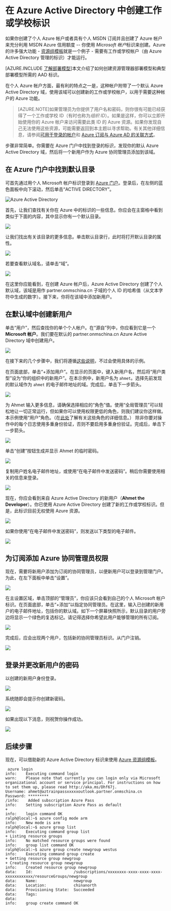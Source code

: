 <properties
   pageTitle="在 AAD 中创建工作或学校标识 | Windows Azure"
   description="了解如何在 Azure Active Directory 中创建工作或学校标识以配合使用资源管理器和经典部署模型。"
   services="virtual-machines"
   documentationCenter=""
   authors="squillace"
   manager="timlt"
   editor=""
   tags="azure-service-management,azure-resource-manager"/>

<tags
   ms.service="virtual-machines"
   ms.date="09/01/2015"
   wacn.date="11/12/2015"/>

# 在 Azure Active Directory 中创建工作或学校标识

如果你创建了个人 Azure 帐户或者具有个人 MSDN 订阅并且创建了 Azure 帐户来充分利用 MSDN Azure 信用额度 -- 你使用 *Microsoft 帐户*标识来创建。Azure 的许多强大功能 - [资源组模板](/documentation/articles/resource-group-overview)就是一个例子 - 需要有工作或学校帐户（由 Azure Active Directory 管理的标识）才能运行。

[AZURE.INCLUDE [了解部署模型](../includes/learn-about-deployment-models-include.md)]本文介绍了如何创建资源管理器部署模型和典型部署模型所需的 AAD 标识。


在个人 Azure 帐户方面，最有利的特点之一是，这种帐户附带了一个默认 Azure Active Directory 域，使用该域可以创建新的工作或学校帐户，以用于需要这种帐户的 Azure 功能。

> [AZURE.NOTE]如果管理员为你提供了用户名和密码，则你很有可能已经获得了一个工作或学校 ID（有时也称为*组织 ID*）。如果是这样，你可以立即开始使用你的 Azure 帐户来访问需要此类 ID 的 Azure 资源。如果你发现自己无法使用这些资源，可能需要返回到本主题以寻求帮助。有关其他详细信息，请参阅[可用于登录的帐户](https://msdn.microsoft.com/zh-cn/library/azure/dn629581.aspx#BKMK_SignInAccounts)和 [Azure 订阅与 Azure AD 的关联方式](https://msdn.microsoft.com/zh-cn/library/azure/dn629581.aspx#BKMK_SubRelationToDir)。

步骤非常简单。你需要在 Azure 门户中找到登录的标识，发现你的默认 Azure Active Directory 域，然后将一个新用户作为 Azure 协同管理员添加到该域。

## 在 Azure 门户中找到默认目录

可首先通过用个人 Microsoft 帐户标识登录到 [Azure 门户](https://manage.windowsazure.cn)。登录后，在左侧的蓝色面板中向下滚动，然后单击“ACTIVE DIRECTORY”。

![Azure Active Directory](./media/resource-group-create-work-id-from-personal/azureactivedirectorywidget.png)

首先，让我们查找有关你在 Azure 中的标识的一些信息。你应会在主窗格中看到类似于下面的内容，其中显示你有一个默认目录。

![](./media/resource-group-create-work-id-from-personal/defaultaadlisting.png)

让我们找出有关该目录的更多信息。单击默认目录行，此时将打开默认目录的属性。

![](./media/resource-group-create-work-id-from-personal/defaultdirectorypage.png)

若要查看默认域名，请单击“域”。

![](./media/resource-group-create-work-id-from-personal/domainclicktoseeyourdefaultdomain.png)

在这里你应能看到，在创建 Azure 帐户后，Azure Active Directory 创建了个人默认域，该域是用作 partner.onmschina.cn 子域的个人 ID 的哈希值（从文本字符中生成的数字）。接下来，你将在该域中添加新用户。

## 在默认域中创建新用户

单击“用户”，然后查找你的单个个人帐户。在“源自”列中，你应看到它是一个 **Microsoft 帐户**。我们要在默认的 partner.onmschina.cn Azure Active Directory 域中创建用户。

![](./media/resource-group-create-work-id-from-personal/defaultdirectoryuserslisting.png)

在接下来的几个步骤中，我们将遵循[这些说明](https://technet.microsoft.com/zh-cn/library/hh967632.aspx#BKMK_1)，不过会使用具体的示例。

在页面底部，单击“+添加用户”。在显示的页面中，键入新用户名，然后将“用户类型”设为“你的组织中的新用户”。在本示例中，新用户名为 `ahmet`。选择先前发现的默认域作为 `ahmet` 的电子邮件地址的域。完成后，单击下一步箭头。

![](./media/resource-group-create-work-id-from-personal/addingauserwithdirectorydropdown.png)

为 Ahmet 输入更多信息，请确保选择相应的“角色”值。使用“全局管理员”可以轻松地让一切正常运行，但如果你可以使用权限更低的角色，则我们建议你这样做。本示例使用“用户”角色。（在[此处](https://msdn.microsoft.com/zh-cn/library/azure/dn468213.aspx#BKMK_1)了解有关这些角色的详细信息。） 除非你要对操作中的每个日志使用多重身份验证，否则不要启用多重身份验证。完成后，单击下一步箭头。

![](./media/resource-group-create-work-id-from-personal/userprofileuseradmin.png)

单击“创建”按钮生成并显示 Ahmet 的临时密码。

![](./media/resource-group-create-work-id-from-personal/gettemporarypasswordforuser.png)

复制用户姓名电子邮件地址，或使用“在电子邮件中发送密码”。稍后你需要使用相关的信息来登录。

![](./media/resource-group-create-work-id-from-personal/receivedtemporarypassworddialog.png)

现在，你应会看到来自 Azure Active Directory 的新用户（**Ahmet the Developer**）。你已使用 Azure Active Directory 创建了新的工作或学校标识。但是，此标识目前无权使用 Azure 资源。

![](./media/resource-group-create-work-id-from-personal/defaultdirectoryusersaftercreate.png)

如果你使用“在电子邮件中发送密码”，则发送以下类型的电子邮件。

![](./media/resource-group-create-work-id-from-personal/emailreceivedfromnewusercreation.png)

## 为订阅添加 Azure 协同管理员权限

现在，需要将新用户添加为订阅的协同管理员，以便新用户可以登录到管理门户。为此，在左下面板中单击“设置”。

![](./media/resource-group-create-work-id-from-personal/thesettingswidget.png)

在主设置区域，单击顶部的“管理员”，你应该只会看到自己的个人 Microsoft 帐户标识。在页面底部，单击“+添加”以指定协同管理员。在这里，输入已创建的新用户的电子邮件地址，包括你的默认域。如下一个屏幕快照所示，默认目录的用户旁边将显示一个绿色的复选标记。请记得选择你希望此用户能够管理的所有订阅。

![](./media/resource-group-create-work-id-from-personal/addingnewuserascoadmin.png)

完成后，应会出现两个用户，包括新的协同管理员标识。从门户注销。

![](./media/resource-group-create-work-id-from-personal/newuseraddedascoadministrator.png)

## 登录并更改新用户的密码

以创建的新用户身份登录。

![](./media/resource-group-create-work-id-from-personal/signinginwithnewuser.png)

系统随即会提示你创建新密码。

![](./media/resource-group-create-work-id-from-personal/mustupdateyourpassword.png)

如果出现以下消息，则祝贺你操作成功。

![](./media/resource-group-create-work-id-from-personal/successtourdialog.png)


## 后续步骤

现在，可以借助新的 Azure Active Directory 标识来使用 [Azure 资源组模板](/documentation/articles/xplat-cli-azure-resource-manager)。

     azure login
    info:    Executing command login
    warn:    Please note that currently you can login only via Microsoft organizational account or service principal. For instructions on how to set them up, please read http://aka.ms/Dhf67j.
    Username: ahmet@aztrainpassxxxxxoutlook.partner.onmschina.cn
    Password: *********
    /info:    Added subscription Azure Pass
    info:    Setting subscription Azure Pass as default
    +
    info:    login command OK
    ralph@local:~$ azure config mode arm
    info:    New mode is arm
    ralph@local:~$ azure group list
    info:    Executing command group list
    + Listing resource groups
    info:    No matched resource groups were found
    info:    group list command OK
    ralph@local:~$ azure group create newgroup westus
    info:    Executing command group create
    + Getting resource group newgroup
    + Creating resource group newgroup
    info:    Created resource group newgroup
    data:    Id:                  /subscriptions/xxxxxxxx-xxxx-xxxx-xxxx-xxxxxxxxxxxx/resourceGroups/newgroup
    data:    Name:                newgroup
    data:    Location:            chinanorth
    data:    Provisioning State:  Succeeded
    data:    Tags:
    data:
    info:    group create command OK

<!---HONumber=79-->